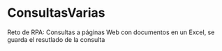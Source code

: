 # ConsultasVarias
Reto de RPA: Consultas a páginas Web con documentos en un Excel, se guarda el resutlado de la consulta
